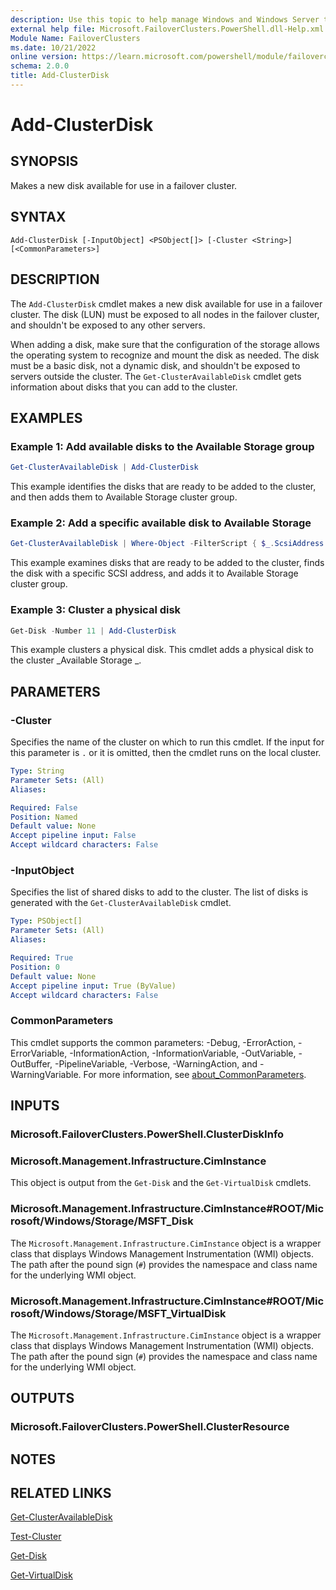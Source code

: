 ```yaml
---
description: Use this topic to help manage Windows and Windows Server technologies with Windows PowerShell.
external help file: Microsoft.FailoverClusters.PowerShell.dll-Help.xml
Module Name: FailoverClusters
ms.date: 10/21/2022
online version: https://learn.microsoft.com/powershell/module/failoverclusters/add-clusterdisk?view=windowsserver2022-ps&wt.mc_id=ps-gethelp
schema: 2.0.0
title: Add-ClusterDisk
---
```


# Add-ClusterDisk

## SYNOPSIS
Makes a new disk available for use in a failover cluster.

## SYNTAX

```
Add-ClusterDisk [-InputObject] <PSObject[]> [-Cluster <String>] [<CommonParameters>]
```

## DESCRIPTION

The `Add-ClusterDisk` cmdlet makes a new disk available for use in a failover cluster. The disk
(LUN) must be exposed to all nodes in the failover cluster, and shouldn't be exposed to any other
servers.

When adding a disk, make sure that the configuration of the storage allows the operating system to
recognize and mount the disk as needed. The disk must be a basic disk, not a dynamic disk, and
shouldn't be exposed to servers outside the cluster. The `Get-ClusterAvailableDisk` cmdlet gets
information about disks that you can add to the cluster.

## EXAMPLES

### Example 1: Add available disks to the Available Storage group

```powershell
Get-ClusterAvailableDisk | Add-ClusterDisk
```

This example identifies the disks that are ready to be added to the cluster, and then adds them to
Available Storage cluster group.

### Example 2: Add a specific available disk to Available Storage

```powershell
Get-ClusterAvailableDisk | Where-Object -FilterScript { $_.ScsiAddress -Eq 50331651 } | Add-ClusterDisk
```

This example examines disks that are ready to be added to the cluster, finds the disk with a
specific SCSI address, and adds it to Available Storage cluster group.

### Example 3: Cluster a physical disk

```powershell
Get-Disk -Number 11 | Add-ClusterDisk
```

This example clusters a physical disk. This cmdlet adds a physical disk to the cluster _Available
Storage _.

## PARAMETERS

### -Cluster

Specifies the name of the cluster on which to run this cmdlet. If the input for this parameter is
`.` or it is omitted, then the cmdlet runs on the local cluster.

```yaml
Type: String
Parameter Sets: (All)
Aliases: 

Required: False
Position: Named
Default value: None
Accept pipeline input: False
Accept wildcard characters: False
```

### -InputObject

Specifies the list of shared disks to add to the cluster. The list of disks is generated with the
`Get-ClusterAvailableDisk` cmdlet.

```yaml
Type: PSObject[]
Parameter Sets: (All)
Aliases: 

Required: True
Position: 0
Default value: None
Accept pipeline input: True (ByValue)
Accept wildcard characters: False
```

### CommonParameters

This cmdlet supports the common parameters: -Debug, -ErrorAction, -ErrorVariable,
-InformationAction, -InformationVariable, -OutVariable, -OutBuffer, -PipelineVariable, -Verbose,
-WarningAction, and -WarningVariable. For more information, see
[about_CommonParameters](https://go.microsoft.com/fwlink/?LinkID=113216).

## INPUTS

### Microsoft.FailoverClusters.PowerShell.ClusterDiskInfo

### Microsoft.Management.Infrastructure.CimInstance

This object is output from the `Get-Disk` and the `Get-VirtualDisk` cmdlets.

### Microsoft.Management.Infrastructure.CimInstance#ROOT/Microsoft/Windows/Storage/MSFT_Disk

The `Microsoft.Management.Infrastructure.CimInstance` object is a wrapper class that displays
Windows Management Instrumentation (WMI) objects. The path after the pound sign (`#`) provides the
namespace and class name for the underlying WMI object.

### Microsoft.Management.Infrastructure.CimInstance#ROOT/Microsoft/Windows/Storage/MSFT_VirtualDisk

The `Microsoft.Management.Infrastructure.CimInstance` object is a wrapper class that displays
Windows Management Instrumentation (WMI) objects. The path after the pound sign (`#`) provides the
namespace and class name for the underlying WMI object.

## OUTPUTS

### Microsoft.FailoverClusters.PowerShell.ClusterResource

## NOTES

## RELATED LINKS

[Get-ClusterAvailableDisk](./Get-ClusterAvailableDisk.md)

[Test-Cluster](./Test-Cluster.md)

[Get-Disk](../storage/Get-Disk.md)

[Get-VirtualDisk](../storage/Get-VirtualDisk.md)
